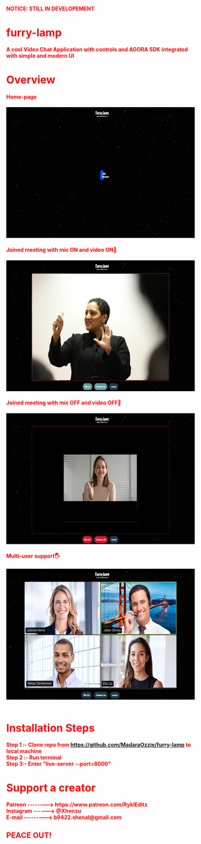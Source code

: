 <B style="color: red;">NOTICE: STILL IN DEVELOPEMENT<B>

# furry-lamp
A cool Video Chat Application with controls and AGORA SDK integrated with simple and modern UI

<h1>Overview</h1>
<h4>Home-page<h4>
<img src="assets\furrylamp home.PNG" height="350rem" width="600rem">
<br>
<h4>Joined meeting with mic ON and video ON💚<h4>
<img src="assets\miconcamon.png" height="350rem" width="600rem">
<h4>Joined meeting with mic OFF and video OFF🧡<h4>
<img src="assets\miconcamon (1).png" height="350rem" width="600rem">
<h4>Multi-user support🖐<h4>
<img src="assets\Untitled design.png" height="350rem" width="600rem">
<br>
<br>

<h1>Installation Steps</h1>

Step 1 :- Clone repo from https://github.com/MadaraOzzie/furry-lamp to local machine <br>
Step 2 :- Run terminal<br>
Step 3:-  Enter <b>"live-server --port=8000"<b><br>

<h1>Support a creator</h1>
Patreon --------> https://www.patreon.com/RyklEditz <br>
Instagram ------> @Xhenzu<br>
E-mail ---------> b9422.shenal@gmail.com

<h1 style="font-size: 20px">PEACE OUT!</h1>